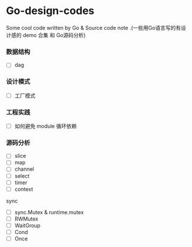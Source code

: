 # Go-design-codes
Some cool code written by Go & Source code note .(一些用Go语言写的有设计感的 demo 合集 和 Go源码分析)

### 数据结构
- [ ] dag

### 设计模式
- [ ] 工厂模式

### 工程实践
- [ ] 如何避免 module 循环依赖

### 源码分析
- [ ] slice
- [ ] map
- [ ] channel
- [ ] select
- [ ] timer
- [ ] context

sync 
- [ ] sync.Mutex & runtime.mutex
- [ ] RWMutex
- [ ] WaitGroup
- [ ] Cond
- [ ] Once